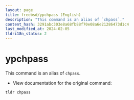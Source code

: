 ```yaml
---
layout: page
title: freebsd/ypchpass (English)
description: "This command is an alias of `chpass`."
content_hash: 3291abc303e8a68fb88f70e08a6e21286473d1c4
last_modified_at: 2024-02-05
tldri18n_status: 2
---
```

# ypchpass

This command is an alias of `chpass`.

- View documentation for the original command:

`tldr chpass`
